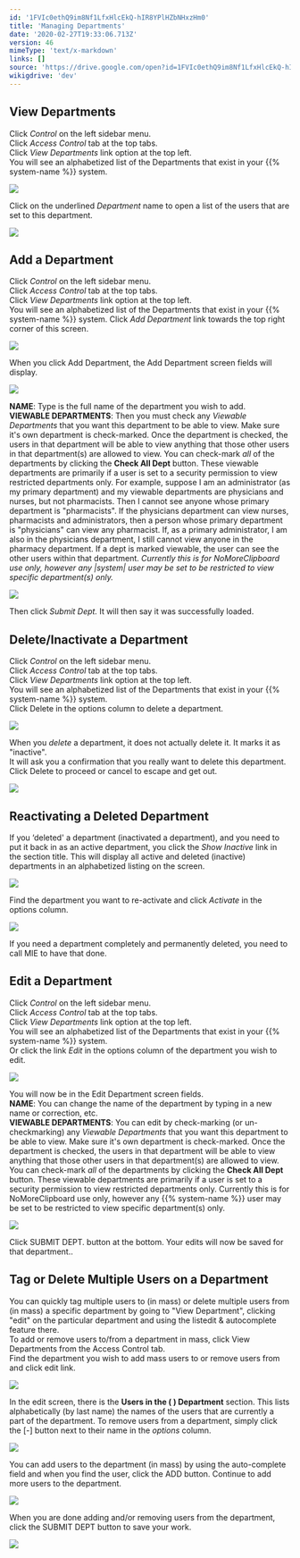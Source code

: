 ```yaml
---
id: '1FVIc0ethQ9im8Nf1LfxHlcEkQ-hIR8YPlHZbNHxzHm0'
title: 'Managing Departments'
date: '2020-02-27T19:33:06.713Z'
version: 46
mimeType: 'text/x-markdown'
links: []
source: 'https://drive.google.com/open?id=1FVIc0ethQ9im8Nf1LfxHlcEkQ-hIR8YPlHZbNHxzHm0'
wikigdrive: 'dev'
---
```

## View Departments

Click *Control* on the left sidebar menu.  
Click *Access Control* tab at the top tabs.  
Click *View Departments* link option at the top left.  
You will see an alphabetized list of the Departments that exist in your {{% system-name %}} system.

![](../managing-departments.assets/1ef58fd020d7a4de3edf6c91eaf108d5.png)

Click on the underlined *Department* name to open a list of the users that are set to this department.

![](../managing-departments.assets/1ef58fd020d7a4de3edf6c91eaf108d5.png)


## Add a Department

Click *Control* on the left sidebar menu.  
Click *Access Control* tab at the top tabs.  
Click *View Departments* link option at the top left.  
You will see an alphabetized list of the Departments that exist in your {{% system-name %}} system. Click *Add Department* link towards the top right corner of this screen.

![](../managing-departments.assets/1ef58fd020d7a4de3edf6c91eaf108d5.png)

When you click Add Department, the Add Department screen fields will display.

![](../managing-departments.assets/285ef5e6ff4f09c23b6cb9cc26bba9ee.png)

**NAME**: Type is the full name of the department you wish to add.  
**VIEWABLE DEPARTMENTS**: Then you must check any *Viewable Departments* that you want this department to be able to view. Make sure it's own department is check-marked. Once the department is checked, the users in that department will be able to view anything that those other users in that department(s) are allowed to view. You can check-mark *all* of the departments by clicking the **Check All Dept** button. These viewable departments are primarily if a user is set to a security permission to view restricted departments only. For example, suppose I am an administrator (as my primary department) and my viewable departments are physicians and nurses, but not pharmacists. Then I cannot see anyone whose primary department is "pharmacists". If the physicians department can view nurses, pharmacists and administrators, then a person whose primary department is "physicians" can view any pharmacist. If, as a primary administrator, I am also in the physicians department, I still cannot view anyone in the pharmacy department. If a dept is marked viewable, the user can see the other users within that department. *Currently this is for NoMoreClipboard use only, however any |system| user may be set to be restricted to view specific department(s) only.*

![](../managing-departments.assets/5e188489da666dce3992c38a29cc10d7.png)

Then click *Submit Dept.* It will then say it was successfully loaded.

## Delete/Inactivate a Department

Click *Control* on the left sidebar menu.  
Click *Access Control* tab at the top tabs.  
Click *View Departments* link option at the top left.  
You will see an alphabetized list of the Departments that exist in your {{% system-name %}} system.  
Click Delete in the options column to delete a department.

![](../managing-departments.assets/1ef58fd020d7a4de3edf6c91eaf108d5.png)

When you *delete* a department, it does not actually delete it. It marks it as "inactive".  
It will ask you a confirmation that you really want to delete this department. Click Delete to proceed or cancel to escape and get out.

![](../managing-departments.assets/31a407bed5e54ad75522f4a0e38b2468.png)


## Reactivating a Deleted Department

If you ‘deleted' a department (inactivated a department), and you need to put it back in as an active department, you click the *Show Inactive* link in the section title. This will display all active and deleted (inactive) departments in an alphabetized listing on the screen.

![](../managing-departments.assets/67de13ec4c5d4e35aeac7908f2f37ce6.png)

Find the department you want to re-activate and click *Activate* in the options column.

![](../managing-departments.assets/10a22c4556087bf12b2064118b0b901f.png)

If you need a department completely and permanently deleted, you need to call MIE to have that done.

## Edit a Department

Click *Control* on the left sidebar menu.  
Click *Access Control* tab at the top tabs.  
Click *View Departments* link option at the top left.  
You will see an alphabetized list of the Departments that exist in your {{% system-name %}} system.  
Or click the link *Edit* in the options column of the department you wish to edit.

![](../managing-departments.assets/1ef58fd020d7a4de3edf6c91eaf108d5.png)

You will now be in the Edit Department screen fields.  
**NAME**: You can change the name of the department by typing in a new name or correction, etc.  
**VIEWABLE DEPARTMENTS**: You can edit by check-marking (or un-checkmarking) any *Viewable Departments* that you want this department to be able to view. Make sure it's own department is check-marked. Once the department is checked, the users in that department will be able to view anything that those other users in that department(s) are allowed to view. You can check-mark *all* of the departments by clicking the **Check All Dept** button. These viewable departments are primarily if a user is set to a security permission to view restricted departments only. Currently this is for NoMoreClipboard use only, however any {{% system-name %}} user may be set to be restricted to view specific department(s) only.

![](../managing-departments.assets/3c4c364e06e26e7e072c0ea9058669ba.png)

Click SUBMIT DEPT. button at the bottom. Your edits will now be saved for that department..

## Tag or Delete Multiple Users on a Department

You can quickly tag multiple users to (in mass) or delete multiple users from (in mass) a specific department by going to "View Department", clicking "edit" on the particular department and using the listedit & autocomplete feature there.  
To add or remove users to/from a department in mass, click View Departments from the Access Control tab.  
Find the department you wish to add mass users to or remove users from and click edit link.

![](../managing-departments.assets/d56509b5b5c1558f9a2e7f833c229929.png)

In the edit screen, there is the **Users in the ( ) Department** section. This lists alphabetically (by last name) the names of the users that are currently a part of the department. To remove users from a department, simply click the [-] button next to their name in the *options* column.

![](../managing-departments.assets/9b765d7e5e6a69557e8a99d859e93b3c.png)

You can add users to the department (in mass) by using the auto-complete field and when you find the user, click the ADD button. Continue to add more users to the department.

![](../managing-departments.assets/61ada4ef9fa882cc0c2f9b9e83cf7dc7.png)

When you are done adding and/or removing users from the department, click the SUBMIT DEPT button to save your work.

![](../managing-departments.assets/6021a591d9141786fc6e6adaa9aa42ab.png)

